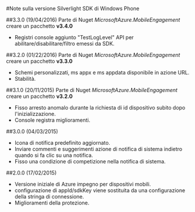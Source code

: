 <properties 
    pageTitle="Note sulla versione Silverlight SDK di Windows Phone" 
    description="Azure impegno per dispositivi mobili - Windows Phone note sulla versione Silverlight SDK"                     
    services="mobile-engagement" 
    documentationCenter="mobile" 
    authors="piyushjo" 
    manager="dwrede" 
    editor="" />

<tags 
    ms.service="mobile-engagement" 
    ms.workload="mobile" 
    ms.tgt_pltfrm="mobile-windows-phone" 
    ms.devlang="na"
    ms.topic="article" 
    ms.date="08/19/2016" 
    ms.author="piyushjo" />

#<a name="windows-phone-silverlight-sdk-release-notes"></a>Note sulla versione Silverlight SDK di Windows Phone


##<a name="330-04192016"></a>3.3.0 (19/04/2016)
Parte di Nuget *MicrosoftAzure.MobileEngagement* creare un pacchetto **v3.4.0**

-   Registri console aggiunto "TestLogLevel" API per abilitare/disabilitare/filtro emessi da SDK.

##<a name="320-01222016"></a>3.2.0 (01/22/2016)
Parte di Nuget *MicrosoftAzure.MobileEngagement* creare un pacchetto **v3.3.0**

-   Schemi personalizzati, ms appx e ms appdata disponibile in azione URL.
-   Stabilità.
  
##<a name="310-11202015"></a>3.1.0 (20/11/2015)
Parte di Nuget *MicrosoftAzure.MobileEngagement* creare un pacchetto **v3.2.0**

-   Fisso arresto anomalo durante la richiesta di id dispositivo subito dopo l'inizializzazione.
-   Console registra miglioramenti.

##<a name="300-04032015"></a>3.0.0 (04/03/2015)

-   Icona di notifica predefinito aggiornato.
-   Inviare commenti e suggerimenti azione di notifica di sistema indietro quando si fa clic su una notifica.
-   Fisso una condizione di competizione nella notifica di sistema.

##<a name="200-02172015"></a>2.0.0 (17/02/2015)

-   Versione iniziale di Azure impegno per dispositivi mobili.
-   configurazione di appId/sdkKey viene sostituita da una configurazione della stringa di connessione.
-   Miglioramenti della protezione.
 
